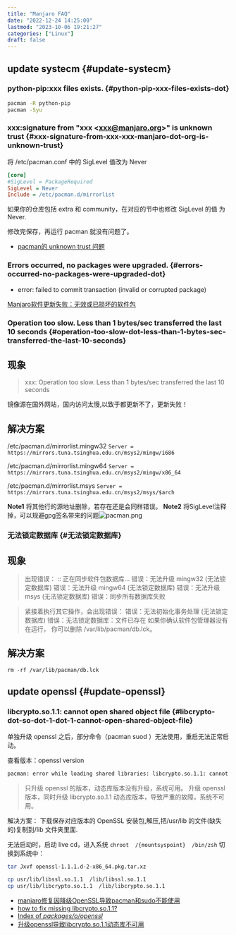 ```yaml
---
title: "Manjaro FAQ"
date: "2022-12-24 14:25:00"
lastmod: "2023-10-06 19:21:27"
categories: ["Linux"]
draft: false
---
```


## update systecm {#update-systecm}


### python-pip:xxx files exists. {#python-pip-xxx-files-exists-dot}

```bash
pacman -R python-pip
pacman -Syu
```


### xxx:signature from "xxx &lt;xxx@manjaro.org&gt;" is unknown trust {#xxx-signature-from-xxx-xxx-manjaro-dot-org-is-unknown-trust}

将 /etc/pacman.conf 中的 SigLevel 值改为 Never

```cfg
[core]
#SigLevel = PackageRequired
SigLevel = Never
Include = /etc/pacman.d/mirrorlist
```

如果你的仓库包括 extra 和 community，在对应的节中也修改 SigLevel 的值 为 Never.

修改完保存，再运行 pacman 就没有问题了。

-   [pacman的 unknown trust 问题](https://www.cnblogs.com/jiqingwu/archive/2012/06/10/arch_linux_pacman_unknown_trust.html)


### Errors occurred, no packages were upgraded. {#errors-occurred-no-packages-were-upgraded-dot}

-   error: failed to commit transaction (invalid or corrupted package)

[Manjaro软件更新失败：无效或已损坏的软件包](https://juejin.cn/post/7091962125660192798)


### Operation too slow. Less than 1 bytes/sec transferred the last 10 seconds {#operation-too-slow-dot-less-than-1-bytes-sec-transferred-the-last-10-seconds}

## 现象
> xxx: Operation too slow. Less than 1 bytes/sec transferred the last 10 seconds

镜像源在国外网站，国内访问太慢,以致于都更新不了，更新失败！

## 解决方案

/etc/pacman.d/mirrorlist.mingw32
`Server = https://mirrors.tuna.tsinghua.edu.cn/msys2/mingw/i686`

/etc/pacman.d/mirrorlist.mingw64
`Server = https://mirrors.tuna.tsinghua.edu.cn/msys2/mingw/x86_64`

/etc/pacman.d/mirrorlist.msys
`Server = https://mirrors.tuna.tsinghua.edu.cn/msys2/msys/$arch`

**Note1** 将其他行的源地址删除，若存在还是会同样错误。
**Note2** 将SigLevel注释掉，可以规避gpg签名带来的问题![pacman.png](https://img-blog.csdnimg.cn/img_convert/ee007fbe9a7b593fc009c3d04beac3b0.png)


### 无法锁定数据库 {#无法锁定数据库}

## 现象

> 出现错误：
> :: 正在同步软件包数据库…
> 错误：无法升级 mingw32 (无法锁定数据库)
> 错误：无法升级 mingw64 (无法锁定数据库)
> 错误：无法升级 msys (无法锁定数据库)
> 错误：同步所有数据库失败

> 紧接着执行其它操作，会出现错误：
> 错误：无法初始化事务处理 (无法锁定数据库)
> 错误：无法锁定数据库：文件已存在
> 如果你确认软件包管理器没有在运行，
> 你可以删除 /var/lib/pacman/db.lck。

## 解决方案

`rm -rf /var/lib/pacman/db.lck`


## update openssl {#update-openssl}


### libcrypto.so.1.1: cannot open shared object file {#libcrypto-dot-so-dot-1-dot-1-cannot-open-shared-object-file}

单独升级 openssl 之后，部分命令（pacman suod ）无法使用，重启无法正常启动。

查看版本：openssl version

```sh
pacman: error while loading shared libraries: libcrypto.so.1.1: cannot open shared object file: No such file or directory
```

> 只升级 openssl 的版本，动态库版本没有升级，系统可用。
> 升级 openssl 版本，同时升级 libcrypto.so.1.1 动态库版本，导致严重的故障，系统不可用。

解决方案： 下载保存对应版本的 OpenSSL 安装包,解压,把/usr/lib 的文件(缺失的)复制到/lib 文件夹里面.

无法启动时，启动 live cd，进入系统 `chroot  /{mountsyspoint}  /bin/zsh` 切换到系统中：

```sh
tar Jxvf openssl-1.1.1.d-2-x86_64.pkg.tar.xz

cp usr/lib/libssl.so.1.1  /lib/libssl.so.1.1
cp usr/lib/libcrypto.so.1.1  /lib/libcrypto.so.1.1
```

-   [manjaro修复因降级OpenSSL导致pacman和sudo不能使用](https://blog.csdn.net/HD2killers/article/details/81145235)
-   [how to fix missing libcrypto.so.1.1?](https://unix.stackexchange.com/questions/723616/how-to-fix-missing-libcrypto-so-1-1)
-   [Index of _packages/o/openssl_](https://archive.archlinux.org/packages/o/openssl/)
-   [升级openssl导致libcrypto.so.1.1动态库不可用](https://blog.csdn.net/qpeity/article/details/115479297)